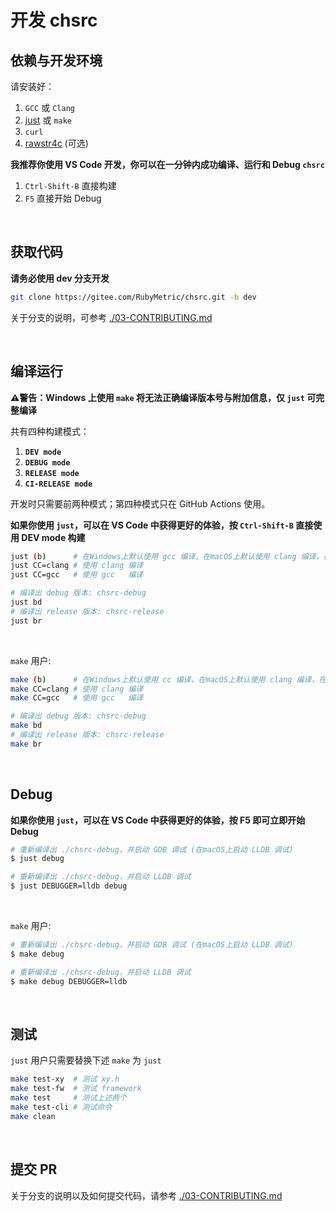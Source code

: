 <!-- -----------------------------------------------------------
 ! SPDX-License-Identifier: GFDL-1.3-or-later
 ! -------------------------------------------------------------
 ! Doc Type      : Markdown
 ! Doc Name      : 01-开发与构建.md
 ! Doc Authors   : 曾奥然       <ccmywish@qq.com>
 ! Contributors  : Mikachu2333  <mikachu.23333@zohomail.com>
 !               |
 ! Created On    : <2024-12-27>
 ! Last Modified : <2025-10-10>
 ! ---------------------------------------------------------- -->

# 开发 chsrc

## 依赖与开发环境

请安装好：

  1. `GCC` 或 `Clang`
  2. [just] 或 `make`
  3. `curl`
  4. [rawstr4c] (可选)

**我推荐你使用 VS Code 开发，你可以在一分钟内成功编译、运行和 Debug `chsrc`**

  1. `Ctrl-Shift-B` 直接构建
  2. `F5` 直接开始 Debug

<br>



## 获取代码

**请务必使用 dev 分支开发**

```bash
git clone https://gitee.com/RubyMetric/chsrc.git -b dev
```

关于分支的说明，可参考 [./03-CONTRIBUTING.md](./03-CONTRIBUTING.md)

<br>



## 编译运行

**⚠️警告：Windows 上使用 `make` 将无法正确编译版本号与附加信息，仅 `just` 可完整编译**

共有四种构建模式：

1. **`DEV mode`**
2. **`DEBUG mode`**
3. **`RELEASE mode`**
4. **`CI-RELEASE mode`**

开发时只需要前两种模式；第四种模式只在 GitHub Actions 使用。

**如果你使用 `just`，可以在 VS Code 中获得更好的体验，按 `Ctrl-Shift-B` 直接使用 DEV mode 构建**

```bash
just (b)      # 在Windows上默认使用 gcc 编译，在macOS上默认使用 clang 编译，在其他系统上默认使用 cc 编译
just CC=clang # 使用 clang 编译
just CC=gcc   # 使用 gcc   编译

# 编译出 debug 版本: chsrc-debug
just bd
# 编译出 release 版本: chsrc-release
just br
```

<br>

`make` 用户:

```bash
make (b)      # 在Windows上默认使用 cc 编译，在macOS上默认使用 clang 编译，在其他系统上默认使用 cc 编译
make CC=clang # 使用 clang 编译
make CC=gcc   # 使用 gcc   编译

# 编译出 debug 版本: chsrc-debug
make bd
# 编译出 release 版本: chsrc-release
make br
```

<br>



## Debug

**如果你使用 `just`，可以在 VS Code 中获得更好的体验，按 F5 即可立即开始 Debug**

```bash
# 重新编译出 ./chsrc-debug，并启动 GDB 调试 (在macOS上启动 LLDB 调试)
$ just debug

# 重新编译出 ./chsrc-debug，并启动 LLDB 调试
$ just DEBUGGER=lldb debug
```

<br>

`make` 用户:

```bash
# 重新编译出 ./chsrc-debug，并启动 GDB 调试 (在macOS上启动 LLDB 调试)
$ make debug

# 重新编译出 ./chsrc-debug，并启动 LLDB 调试
$ make debug DEBUGGER=lldb
```

<br>



## 测试

`just` 用户只需要替换下述 `make` 为 `just`

```bash
make test-xy  # 测试 xy.h
make test-fw  # 测试 framework
make test     # 测试上述两个
make test-cli # 测试命令
make clean
```

<br>



## 提交 PR

关于分支的说明以及如何提交代码，请参考 [./03-CONTRIBUTING.md](./03-CONTRIBUTING.md)

<br>



[rawstr4c]: https://github.com/RubyMetric/rawstr4c
[just]: https://github.com/casey/just
